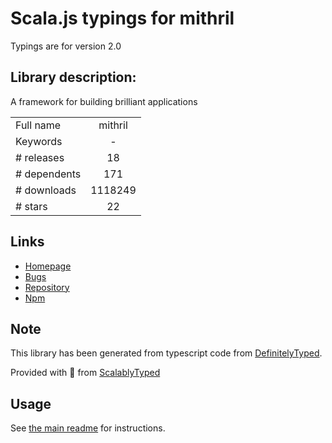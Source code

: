 
# Scala.js typings for mithril

Typings are for version 2.0

## Library description:
A framework for building brilliant applications

|                    |                 |
| ------------------ | :-------------: |
| Full name          | mithril |
| Keywords           | - |
| # releases         | 18 |
| # dependents       | 171 |
| # downloads        | 1118249 |
| # stars            | 22 |

## Links
- [Homepage](https://github.com/MithrilJS/mithril.js#readme)
- [Bugs](https://github.com/MithrilJS/mithril.js/issues)
- [Repository](https://github.com/MithrilJS/mithril.js)
- [Npm](https://www.npmjs.com/package/mithril)
    


## Note
This library has been generated from typescript code from [DefinitelyTyped](https://definitelytyped.org).

Provided with :purple_heart: from [ScalablyTyped](https://github.com/oyvindberg/ScalablyTyped)

## Usage
See [the main readme](../../readme.md) for instructions.


